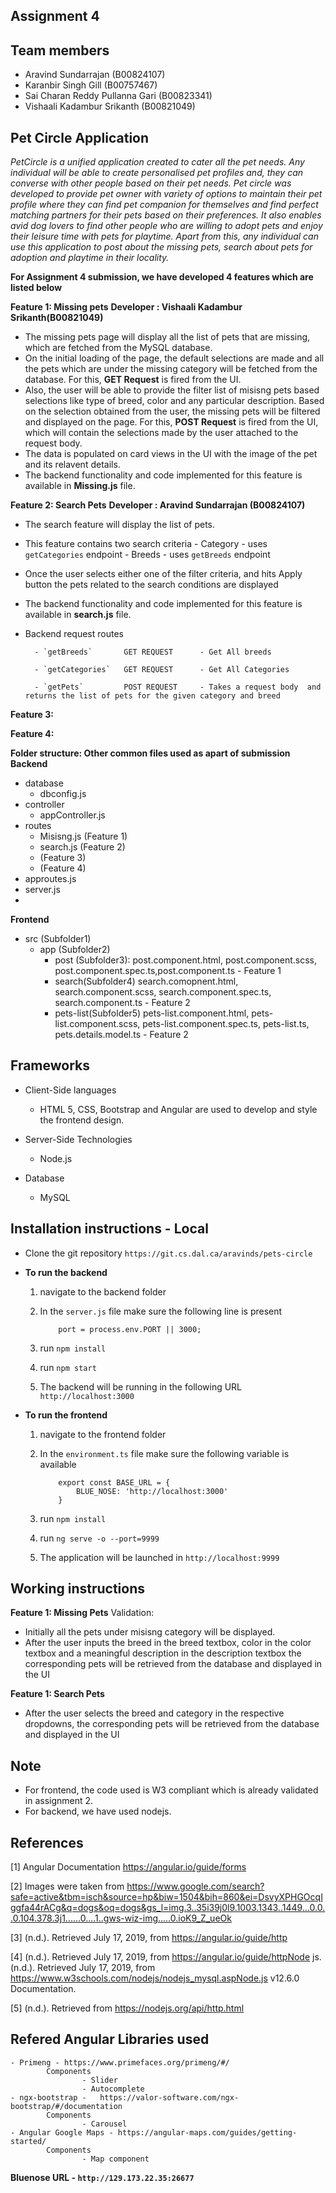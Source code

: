 ## Assignment 4 ##
## Team members
* Aravind Sundarrajan (B00824107)
* Karanbir Singh Gill (B00757467)
* Sai Charan Reddy Pullanna Gari (B00823341)
* Vishaali Kadambur Srikanth (B00821049)

## Pet Circle Application ##

*PetCircle is a unified application created to cater all the pet needs. Any individual will be able to create personalised pet profiles and, they can converse with other people based on their pet needs. Pet circle was developed to provide pet owner with variety of options to maintain their pet profile where they can find pet companion for themselves and find perfect matching partners for their pets based on their preferences. 
It also enables avid dog lovers to find other people who are willing to adopt pets and enjoy their leisure time with pets for playtime. Apart from this, any individual can use this application to post about the missing pets, search about pets for adoption and playtime in their locality.*

**For Assignment 4 submission, we have developed 4 features which are listed below**

**Feature 1: Missing pets**
**Developer : Vishaali Kadambur Srikanth(B00821049)**
- The missing pets page will display all the list of pets that are missing, which are fetched from the MySQL database.
- On the initial loading of the page, the default selections are made and all the pets which are under the missing category will be fetched from the database. For this, **GET Request** is fired from the UI. 
- Also, the user will be able to provide the filter list of misisng pets based selections like type of breed, color and any particular description. Based on the selection obtained from the user, the missing pets will be filtered and displayed on the page. For this, **POST Request** is fired from the UI, which will contain the selections made by the user attached to the request body.
- The data is populated on card views in the UI with the image of the pet and its relavent details.
- The backend functionality and code implemented for this feature is available in **Missing.js** file.

**Feature 2: Search Pets**
**Developer : Aravind Sundarrajan (B00824107)**
 - The search feature will display the list of pets.
 - This feature contains two search criteria
        - Category - uses `getCategories` endpoint
        - Breeds - uses  `getBreeds` endpoint
- Once the user selects either one of the filter criteria, and hits Apply button the pets related to the search conditions are displayed
- The backend functionality and code implemented for this feature is available in **search.js** file.
- Backend request routes

        - `getBreeds`       GET REQUEST      - Get All breeds
        
        - `getCategories`   GET REQUEST      - Get All Categories
        
        - `getPets`         POST REQUEST     - Takes a request body  and returns the list of pets for the given category and breed

**Feature 3:**

**Feature 4:**

**Folder structure: Other common files used as apart of submission**
**Backend** 
- database 
    - dbconfig.js
- controller
    - appController.js
- routes 
    - Misisng.js (Feature 1)
    - search.js (Feature 2)
    -  (Feature 3)
    -  (Feature 4)
- approutes.js
- server.js
-
**Frontend**
- src (Subfolder1)
    - app (Subfolder2)
        - post (Subfolder3): post.component.html, post.component.scss, post.component.spec.ts,post.component.ts                                         - Feature 1
        - search(Subfolder4) search.comopnent.html, search.component.scss, search.component.spec.ts, search.component.ts                                - Feature 2
        - pets-list(Subfolder5) pets-list.component.html, pets-list.component.scss, pets-list.component.spec.ts, pets-list.ts, pets.details.model.ts    - Feature 2

## Frameworks
- Client-Side languages
    - HTML 5, CSS, Bootstrap and Angular are used to develop and style the frontend design.
    
- Server-Side Technologies
    - Node.js
    
- Database
    - MySQL

## Installation instructions - Local
- Clone the git repository `https://git.cs.dal.ca/aravinds/pets-circle`
- **To run the backend**
    
    1.  navigate to the backend folder
    2.  In the `server.js` file make sure the following line is present
                
                port = process.env.PORT || 3000;
                
    
    3.  run `npm install`
    4.  run `npm start`
    5.  The backend will be running in the following URL `http://localhost:3000`
            
- **To run the frontend**
    
    1.  navigate to the frontend folder
    2.  In the `environment.ts` file make sure the following variable is available
        
                export const BASE_URL = {
                    BLUE_NOSE: 'http://localhost:3000'
                }
            
    3.  run `npm install`
    4.  run `ng serve -o --port=9999`
    5.  The application will be launched in `http://localhost:9999`
    
## Working instructions

**Feature 1: Missing Pets**
Validation: 
- Initially all the pets under misisng category will be displayed.
- After the user inputs the breed in the breed textbox, color in the color textbox and a meaningful description in the description textbox the corresponding pets will be retrieved from the database and displayed in the UI 

**Feature 1: Search Pets**
- After the user selects the breed and category in the respective dropdowns, the corresponding pets will be retrieved from the database and displayed in the UI

## Note
- For frontend, the code used is W3 compliant which is already validated in assignment 2. 
- For backend, we have used nodejs.
   
## References

[1] Angular Documentation https://angular.io/guide/forms

[2] Images were taken from https://www.google.com/search?safe=active&tbm=isch&source=hp&biw=1504&bih=860&ei=DsvyXPHGOcqIggfa44rACg&q=dogs&oq=dogs&gs_l=img.3..35i39j0l9.1003.1343..1449...0.0..0.104.378.3j1......0....1..gws-wiz-img.....0.ioK9_Z_ueOk

[3] (n.d.). Retrieved July 17, 2019, from https://angular.io/guide/http

[4] (n.d.). Retrieved July 17, 2019, from https://angular.io/guide/httpNode js. (n.d.). Retrieved July 17, 2019, from https://www.w3schools.com/nodejs/nodejs_mysql.aspNode.js v12.6.0 Documentation.

[5] (n.d.). Retrieved from https://nodejs.org/api/http.html


## Refered Angular Libraries used
    - Primeng - https://www.primefaces.org/primeng/#/
            Components
                    - Slider
                    - Autocomplete
    - ngx-bootstrap -   https://valor-software.com/ngx-bootstrap/#/documentation
            Components
                    - Carousel
    - Angular Google Maps - https://angular-maps.com/guides/getting-started/ 
            Components
                    - Map component
                    
                    
**Bluenose URL - `http://129.173.22.35:26677`**